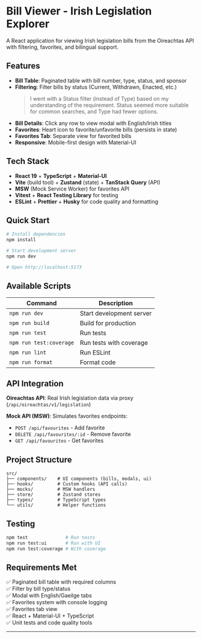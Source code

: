 # Bill Viewer - Irish Legislation Explorer

A React application for viewing Irish legislation bills from the Oireachtas API with filtering, favorites, and bilingual support.

## Features

- **Bill Table**: Paginated table with bill number, type, status, and sponsor
- **Filtering**: Filter bills by status (Current, Withdrawn, Enacted, etc.)
  > I went with a Status filter (instead of Type) based on my understanding of the requirement. Status seemed more suitable for common searches, and Type had fewer options.
- **Bill Details**: Click any row to view modal with English/Irish titles
- **Favorites**: Heart icon to favorite/unfavorite bills (persists in state)
- **Favorites Tab**: Separate view for favorited bills
- **Responsive**: Mobile-first design with Material-UI

## Tech Stack

- **React 19** + **TypeScript** + **Material-UI**
- **Vite** (build tool) + **Zustand** (state) + **TanStack Query** (API)
- **MSW** (Mock Service Worker) for favorites API
- **Vitest** + **React Testing Library** for testing
- **ESLint** + **Prettier** + **Husky** for code quality and formatting

## Quick Start

```bash
# Install dependencies
npm install

# Start development server
npm run dev

# Open http://localhost:5173
```

## Available Scripts

| Command                 | Description              |
| ----------------------- | ------------------------ |
| `npm run dev`           | Start development server |
| `npm run build`         | Build for production     |
| `npm run test`          | Run tests                |
| `npm run test:coverage` | Run tests with coverage  |
| `npm run lint`          | Run ESLint               |
| `npm run format`        | Format code              |

## API Integration

**Oireachtas API**: Real Irish legislation data via proxy (`/api/oireachtas/v1/legislation`)

**Mock API (MSW)**: Simulates favorites endpoints:

- `POST /api/favourites` - Add favorite
- `DELETE /api/favourites/:id` - Remove favorite
- `GET /api/favourites` - Get favorites

## Project Structure

```
src/
├── components/    # UI components (bills, modals, ui)
├── hooks/         # Custom hooks (API calls)
├── mocks/         # MSW handlers
├── store/         # Zustand stores
├── types/         # TypeScript types
└── utils/         # Helper functions
```

## Testing

```bash
npm test              # Run tests
npm run test:ui       # Run with UI
npm run test:coverage # With coverage
```

## Requirements Met

✅ Paginated bill table with required columns  
✅ Filter by bill type/status  
✅ Modal with English/Gaeilge tabs  
✅ Favorites system with console logging  
✅ Favorites tab view  
✅ React + Material-UI + TypeScript  
✅ Unit tests and code quality tools

---
